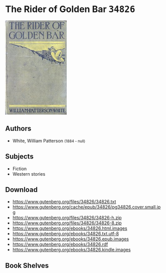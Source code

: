 # The Rider of Golden Bar <kbd>34826</kbd>

![](./cover.medium.jpg "")

## Authors


 - White, William Patterson <small>(1884 - null)</small>

## Subjects


 - Fiction
 - Western stories

## Download


 - https://www.gutenberg.org/files/34826/34826.txt
 - https://www.gutenberg.org/cache/epub/34826/pg34826.cover.small.jpg
 - https://www.gutenberg.org/files/34826/34826-h.zip
 - https://www.gutenberg.org/files/34826/34826-8.zip
 - https://www.gutenberg.org/ebooks/34826.html.images
 - https://www.gutenberg.org/ebooks/34826.txt.utf-8
 - https://www.gutenberg.org/ebooks/34826.epub.images
 - https://www.gutenberg.org/ebooks/34826.rdf
 - https://www.gutenberg.org/ebooks/34826.kindle.images

## Book Shelves


